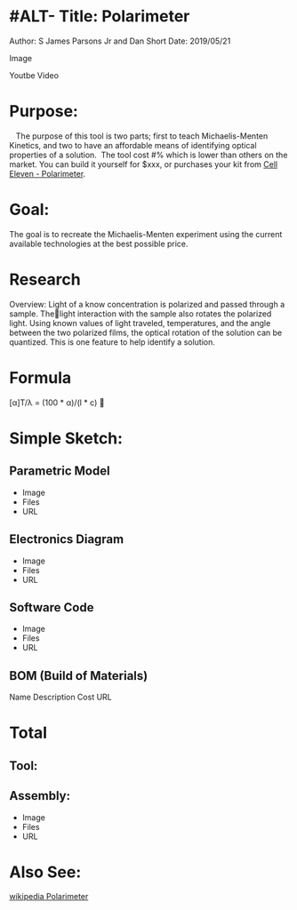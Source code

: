 #ALT- Title: Polarimeter
======
Author: S James Parsons Jr and Dan Short
Date: 2019/05/21

Image

Youtbe Video

# Purpose:
    The purpose of this tool is two parts; first to teach Michaelis-Menten Kinetics, and two to have an affordable means of identifying optical properties of a solution.  The tool cost #% which is lower than others on the market.  You can build it yourself for $xxx, or purchases your kit from [Cell Eleven - Polarimeter](https://www.celleleven.com/polarimeter).  

# Goal:
The goal is to recreate the Michaelis-Menten experiment using the current available technologies at the best possible price.

# Research
  Overview:  Light of a know concentration is polarized and passed through a sample.  Thelight interaction with the sample also rotates the polarized light.  Using known values of light traveled, temperatures, and the angle between the two polarized films, the optical rotation of the solution can be quantized.  This is one feature to help identify a solution.

# Formula
  [α]T/λ = (100 * α)/(l * c)

# Simple Sketch:

## Parametric Model
  - Image
  - Files
  - URL

## Electronics Diagram
  - Image
  - Files
  - URL

## Software Code
  - Image
  - Files
  - URL  

## BOM (Build of Materials)
Name Description Cost URL

# Total


## Tool:

## Assembly:
- Image
- Files
- URL






# Also See:

[wikipedia Polarimeter](https://en.wikipedia.org/wiki/Polarimeter)
